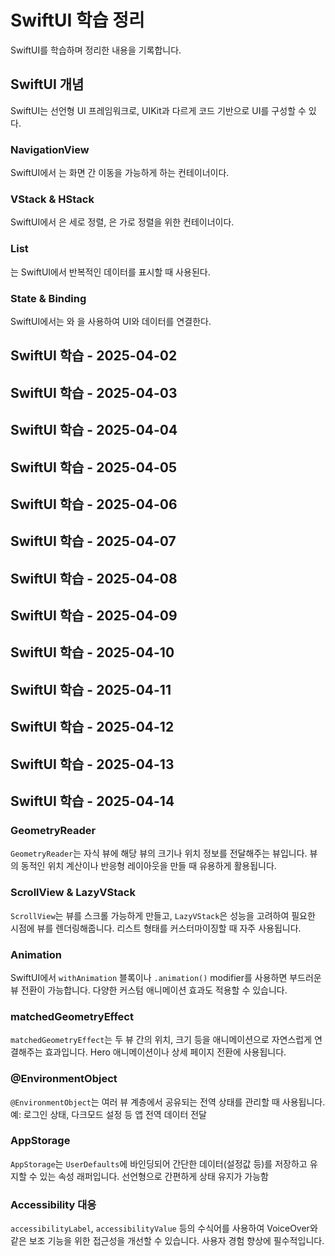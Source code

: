# SwiftUI 학습 정리

SwiftUI를 학습하며 정리한 내용을 기록합니다.

## SwiftUI 개념
SwiftUI는 선언형 UI 프레임워크로, UIKit과 다르게 코드 기반으로 UI를 구성할 수 있다.

### NavigationView
SwiftUI에서 는 화면 간 이동을 가능하게 하는 컨테이너이다.



### VStack & HStack
SwiftUI에서 은 세로 정렬, 은 가로 정렬을 위한 컨테이너이다.



### List
는 SwiftUI에서 반복적인 데이터를 표시할 때 사용된다.



### State & Binding
SwiftUI에서는 와 을 사용하여 UI와 데이터를 연결한다.



## SwiftUI 학습 - 2025-04-02



## SwiftUI 학습 - 2025-04-03



## SwiftUI 학습 - 2025-04-04



## SwiftUI 학습 - 2025-04-05



## SwiftUI 학습 - 2025-04-06



## SwiftUI 학습 - 2025-04-07



## SwiftUI 학습 - 2025-04-08



## SwiftUI 학습 - 2025-04-09



## SwiftUI 학습 - 2025-04-10



## SwiftUI 학습 - 2025-04-11



## SwiftUI 학습 - 2025-04-12



## SwiftUI 학습 - 2025-04-13



## SwiftUI 학습 - 2025-04-14



### GeometryReader
`GeometryReader`는 자식 뷰에 해당 뷰의 크기나 위치 정보를 전달해주는 뷰입니다. 뷰의 동적인 위치 계산이나 반응형 레이아웃을 만들 때 유용하게 활용됩니다.

### ScrollView & LazyVStack
`ScrollView`는 뷰를 스크롤 가능하게 만들고, `LazyVStack`은 성능을 고려하여 필요한 시점에 뷰를 렌더링해줍니다. 리스트 형태를 커스터마이징할 때 자주 사용됩니다.

### Animation
SwiftUI에서 `withAnimation` 블록이나 `.animation()` modifier를 사용하면 부드러운 뷰 전환이 가능합니다. 다양한 커스텀 애니메이션 효과도 적용할 수 있습니다.

### matchedGeometryEffect
`matchedGeometryEffect`는 두 뷰 간의 위치, 크기 등을 애니메이션으로 자연스럽게 연결해주는 효과입니다. Hero 애니메이션이나 상세 페이지 전환에 사용됩니다.

### @EnvironmentObject
`@EnvironmentObject`는 여러 뷰 계층에서 공유되는 전역 상태를 관리할 때 사용됩니다. 예: 로그인 상태, 다크모드 설정 등 앱 전역 데이터 전달

### AppStorage
`AppStorage`는 `UserDefaults`에 바인딩되어 간단한 데이터(설정값 등)를 저장하고 유지할 수 있는 속성 래퍼입니다. 선언형으로 간편하게 상태 유지가 가능함

### Accessibility 대응
`accessibilityLabel`, `accessibilityValue` 등의 수식어를 사용하여 VoiceOver와 같은 보조 기능을 위한 접근성을 개선할 수 있습니다. 사용자 경험 향상에 필수적입니다.
